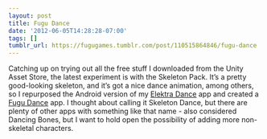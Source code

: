 ```yaml
---
layout: post
title: Fugu Dance
date: '2012-06-05T14:28:28-07:00'
tags: []
tumblr_url: https://fugugames.tumblr.com/post/110515864846/fugu-dance
---
```

Catching up on trying out all the free stuff I downloaded from the Unity Asset Store, the latest experiment is with the Skeleton Pack. It’s a pretty good-looking skeleton, and it’s got a nice dance animation, among others, so I repurposed the Android version of my [Elektra Dance](https://play.google.com/store/apps/details?id=com.technicat.ElektraDance) app and created a [Fugu Dance](https://play.google.com/store/apps/details?id=com.technicat.fugudance) app. I thought about calling it Skeleton Dance, but there are plenty of other apps with something like that name - also considered Dancing Bones, but I want to hold open the possibility of adding more non-skeletal characters.

